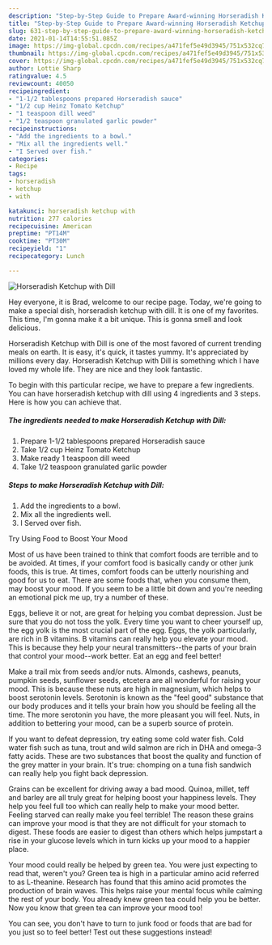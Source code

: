 ```yaml
---
description: "Step-by-Step Guide to Prepare Award-winning Horseradish Ketchup with Dill"
title: "Step-by-Step Guide to Prepare Award-winning Horseradish Ketchup with Dill"
slug: 631-step-by-step-guide-to-prepare-award-winning-horseradish-ketchup-with-dill
date: 2021-01-14T14:55:51.085Z
image: https://img-global.cpcdn.com/recipes/a471fef5e49d3945/751x532cq70/horseradish-ketchup-with-dill-recipe-main-photo.jpg
thumbnail: https://img-global.cpcdn.com/recipes/a471fef5e49d3945/751x532cq70/horseradish-ketchup-with-dill-recipe-main-photo.jpg
cover: https://img-global.cpcdn.com/recipes/a471fef5e49d3945/751x532cq70/horseradish-ketchup-with-dill-recipe-main-photo.jpg
author: Lottie Sharp
ratingvalue: 4.5
reviewcount: 40050
recipeingredient:
- "1-1/2 tablespoons prepared Horseradish sauce"
- "1/2 cup Heinz Tomato Ketchup"
- "1 teaspoon dill weed"
- "1/2 teaspoon granulated garlic powder"
recipeinstructions:
- "Add the ingredients to a bowl."
- "Mix all the ingredients well."
- "I Served over fish."
categories:
- Recipe
tags:
- horseradish
- ketchup
- with

katakunci: horseradish ketchup with 
nutrition: 277 calories
recipecuisine: American
preptime: "PT14M"
cooktime: "PT30M"
recipeyield: "1"
recipecategory: Lunch

---
```



![Horseradish Ketchup with Dill](https://img-global.cpcdn.com/recipes/a471fef5e49d3945/751x532cq70/horseradish-ketchup-with-dill-recipe-main-photo.jpg)

Hey everyone, it is Brad, welcome to our recipe page. Today, we're going to make a special dish, horseradish ketchup with dill. It is one of my favorites. This time, I'm gonna make it a bit unique. This is gonna smell and look delicious.



Horseradish Ketchup with Dill is one of the most favored of current trending meals on earth. It is easy, it's quick, it tastes yummy. It's appreciated by millions every day. Horseradish Ketchup with Dill is something which I have loved my whole life. They are nice and they look fantastic.


To begin with this particular recipe, we have to prepare a few ingredients. You can have horseradish ketchup with dill using 4 ingredients and 3 steps. Here is how you can achieve that.

<!--inarticleads1-->

##### The ingredients needed to make Horseradish Ketchup with Dill:

1. Prepare 1-1/2 tablespoons prepared Horseradish sauce
1. Take 1/2 cup Heinz Tomato Ketchup
1. Make ready 1 teaspoon dill weed
1. Take 1/2 teaspoon granulated garlic powder




<!--inarticleads2-->

##### Steps to make Horseradish Ketchup with Dill:

1. Add the ingredients to a bowl.
1. Mix all the ingredients well.
1. I Served over fish.




Try Using Food to Boost Your Mood


Most of us have been trained to think that comfort foods are terrible and to be avoided. At times, if your comfort food is basically candy or other junk foods, this is true. At times, comfort foods can be utterly nourishing and good for us to eat. There are some foods that, when you consume them, may boost your mood. If you seem to be a little bit down and you're needing an emotional pick me up, try a number of these.

Eggs, believe it or not, are great for helping you combat depression. Just be sure that you do not toss the yolk. Every time you want to cheer yourself up, the egg yolk is the most crucial part of the egg. Eggs, the yolk particularly, are rich in B vitamins. B vitamins can really help you elevate your mood. This is because they help your neural transmitters--the parts of your brain that control your mood--work better. Eat an egg and feel better!

Make a trail mix from seeds and/or nuts. Almonds, cashews, peanuts, pumpkin seeds, sunflower seeds, etcetera are all wonderful for raising your mood. This is because these nuts are high in magnesium, which helps to boost serotonin levels. Serotonin is known as the "feel good" substance that our body produces and it tells your brain how you should be feeling all the time. The more serotonin you have, the more pleasant you will feel. Nuts, in addition to bettering your mood, can be a superb source of protein.

If you want to defeat depression, try eating some cold water fish. Cold water fish such as tuna, trout and wild salmon are rich in DHA and omega-3 fatty acids. These are two substances that boost the quality and function of the grey matter in your brain. It's true: chomping on a tuna fish sandwich can really help you fight back depression. 

Grains can be excellent for driving away a bad mood. Quinoa, millet, teff and barley are all truly great for helping boost your happiness levels. They help you feel full too which can really help to make your mood better. Feeling starved can really make you feel terrible! The reason these grains can improve your mood is that they are not difficult for your stomach to digest. These foods are easier to digest than others which helps jumpstart a rise in your glucose levels which in turn kicks up your mood to a happier place.

Your mood could really be helped by green tea. You were just expecting to read that, weren't you? Green tea is high in a particular amino acid referred to as L-theanine. Research has found that this amino acid promotes the production of brain waves. This helps raise your mental focus while calming the rest of your body. You already knew green tea could help you be better. Now you know that green tea can improve your mood too!

You can see, you don't have to turn to junk food or foods that are bad for you just so to feel better! Test out  these suggestions  instead!

